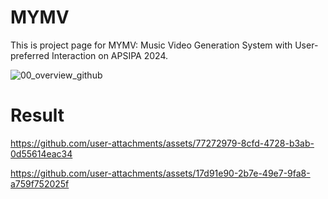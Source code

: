 # MYMV

This is project page for MYMV: Music Video Generation System with User-preferred Interaction on APSIPA 2024.

![00_overview_github](https://github.com/user-attachments/assets/79c5d427-54f0-4fe0-9e7a-ed3d1c9e0232)

# Result

https://github.com/user-attachments/assets/77272979-8cfd-4728-b3ab-0d55614eac34

https://github.com/user-attachments/assets/17d91e90-2b7e-49e7-9fa8-a759f752025f
